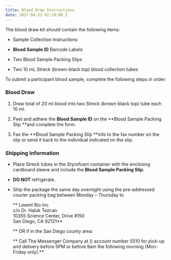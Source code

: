 ```yaml
---
title: Blood Draw Instructions
date: 2017-04-23 02:19:00 Z
---
```


The blood draw kit should contain the following items:

* Sample Collection Instructions

* **Blood Sample ID** Barcode Labels

* Two Blood Sample Packing Slips

* Two 10 mL Streck (brown-black top) blood collection tubes

To submit a participant blood sample, complete the following steps in order:

### Blood Draw

1. Draw total of 20 ml blood into two Streck (brown-black top) tube each 10 ml.

2. Peel and adhere the **Blood Sample ID** on the \*\*Blood Sample Packing Slip \*\*and complete the form.

3. Fax the \*\*Blood Sample Packing Slip \*\*info to the fax number on the slip or send it back to the individual indicated on the slip.

### **Shipping Information**

* Place Streck tubes in the Styrofoam container with the enclosing cardboard sleeve and include the **Blood Sample Packing Slip.**

* **DO NOT** refrigerate.

* Ship the package the same day overnight using the pre-addressed courier packing bag between Monday – Thursday to

  ** Lexent Bio Inc\
   c/o Dr. Haluk Tezcan\
   10355 Science Center, Drive #150\
   San Diego, CA 92121**

  **  OR if in the San Diego county area:

  **  Call The Messenger Company at () account number 5510 for pick-up and delivery before 5PM or before 9am the following morning (Mon-Friday only).**